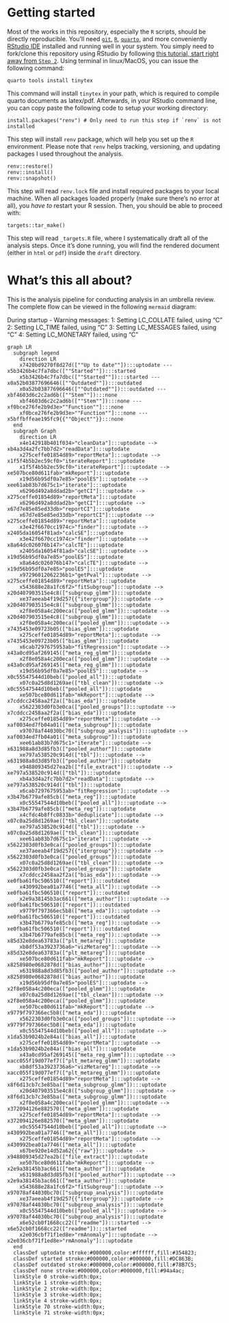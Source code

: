 
# Getting started

Most of the works in this repository, especially the `R` scripts, should
be directly reproducible. You’ll need
[`git`](https://git-scm.com/downloads),
[`R`](https://www.r-project.org/),
[`quarto`](https://quarto.org/docs/download/), and more conveniently
[RStudio IDE](https://posit.co/downloads/) installed and running well in
your system. You simply need to fork/clone this repository using RStudio
by following [this tutorial, start right away from
`Step 2`](https://book.cds101.com/using-rstudio-server-to-clone-a-github-repo-as-a-new-project.html#step---2).
Using terminal in linux/MacOS, you can issue the following command:

    quarto tools install tinytex

This command will install `tinytex` in your path, which is required to
compile quarto documents as latex/pdf. Afterwards, in your RStudio
command line, you can copy paste the following code to setup your
working directory:

    install.packages("renv") # Only need to run this step if `renv` is not installed

This step will install `renv` package, which will help you set up the
`R` environment. Please note that `renv` helps tracking, versioning, and
updating packages I used throughout the analysis.

    renv::restore()
    renv::install()
    renv::snapshot()

This step will read `renv.lock` file and install required packages to
your local machine. When all packages loaded properly (make sure there’s
no error at all), you *have to* restart your R session. Then, you should
be able to proceed with:

    targets::tar_make()

This step will read `_targets.R` file, where I systematically draft all
of the analysis steps. Once it’s done running, you will find the
rendered document (either in `html` or `pdf`) inside the `draft`
directory.

# What’s this all about?

This is the analysis pipeline for conducting analysis in an umbrella
review. The complete flow can be viewed in the following `mermaid`
diagram:

During startup - Warning messages: 1: Setting LC_COLLATE failed, using
“C” 2: Setting LC_TIME failed, using “C” 3: Setting LC_MESSAGES failed,
using “C” 4: Setting LC_MONETARY failed, using “C”

``` mermaid
graph LR
  subgraph legend
    direction LR
    x7420bd9270f8d27d([""Up to date""]):::uptodate --- x5b3426b4c7fa7dbc([""Started""]):::started
    x5b3426b4c7fa7dbc([""Started""]):::started --- x0a52b03877696646([""Outdated""]):::outdated
    x0a52b03877696646([""Outdated""]):::outdated --- xbf4603d6c2c2ad6b([""Stem""]):::none
    xbf4603d6c2c2ad6b([""Stem""]):::none --- xf0bce276fe2b9d3e>""Function""]:::none
    xf0bce276fe2b9d3e>""Function""]:::none --- x5bffbffeae195fc9{{""Object""}}:::none
  end
  subgraph Graph
    direction LR
    x4e142918b401f034>"cleanData"]:::uptodate --> xb4a3d4a2fc7bb7d2>"readData"]:::uptodate
    x275ceffe01854d89>"reportMeta"]:::uptodate --> x1f5f4b5b2ec59cf0>"iterateReport"]:::uptodate
    x1f5f4b5b2ec59cf0>"iterateReport"]:::uptodate --> xe507bce80d611fab>"mkReport"]:::uptodate
    x19d56b95df0a7e85>"poolES"]:::uptodate --> xee61ab83b7d675c1>"iterate"]:::uptodate
    x6296d492a8ddad2b>"getCI"]:::uptodate --> x275ceffe01854d89>"reportMeta"]:::uptodate
    x6296d492a8ddad2b>"getCI"]:::uptodate --> x67d7e85e85ed33db>"reportCI"]:::uptodate
    x67d7e85e85ed33db>"reportCI"]:::uptodate --> x275ceffe01854d89>"reportMeta"]:::uptodate
    x3e42f6670cc1974c>"finder"]:::uptodate --> x2405da16054f81ad>"calcSE"]:::uptodate
    x3e42f6670cc1974c>"finder"]:::uptodate --> x8a64dc026076b147>"calcTE"]:::uptodate
    x2405da16054f81ad>"calcSE"]:::uptodate --> x19d56b95df0a7e85>"poolES"]:::uptodate
    x8a64dc026076b147>"calcTE"]:::uptodate --> x19d56b95df0a7e85>"poolES"]:::uptodate
    x97296012062236b1>"getPval"]:::uptodate --> x275ceffe01854d89>"reportMeta"]:::uptodate
    x543688e28a1fc6f2>"fitSubgroup"]:::uptodate --> x20d407903515e4c8(["subgroup_glmm"]):::uptodate
    xe37aeeab4f19d257{{"itergroup"}}:::uptodate --> x20d407903515e4c8(["subgroup_glmm"]):::uptodate
    x2f8e058a4c200eca(["pooled_glmm"]):::uptodate --> x20d407903515e4c8(["subgroup_glmm"]):::uptodate
    x2f8e058a4c200eca(["pooled_glmm"]):::uptodate --> x7435453e09723b05(["bias_glmm"]):::uptodate
    x275ceffe01854d89>"reportMeta"]:::uptodate --> x7435453e09723b05(["bias_glmm"]):::uptodate
    x6cab7297675953ab>"fitRegression"]:::uptodate --> x43a0cd95af269145(["meta_reg_glmm"]):::uptodate
    x2f8e058a4c200eca(["pooled_glmm"]):::uptodate --> x43a0cd95af269145(["meta_reg_glmm"]):::uptodate
    x19d56b95df0a7e85>"poolES"]:::uptodate --> x0c55547544d10beb(["pooled_all"]):::uptodate
    x07c0a25d8d1269ae(["tbl_clean"]):::uptodate --> x0c55547544d10beb(["pooled_all"]):::uptodate
    xe507bce80d611fab>"mkReport"]:::uptodate --> x7cddcc2458aa2f2a(["bias_eda"]):::uptodate
    x5622303d0fb3e0ca(["pooled_groups"]):::uptodate --> x7cddcc2458aa2f2a(["bias_eda"]):::uptodate
    x275ceffe01854d89>"reportMeta"]:::uptodate --> xaf0034ed7fb04a01(["meta_subgroup"]):::uptodate
    x97078af44030bc70(["subgroup_analysis"]):::uptodate --> xaf0034ed7fb04a01(["meta_subgroup"]):::uptodate
    xee61ab83b7d675c1>"iterate"]:::uptodate --> x631988a8d3d85fb3(["pooled_author"]):::uptodate
    xe797a538520c914d(["tbl"]):::uptodate --> x631988a8d3d85fb3(["pooled_author"]):::uptodate
    x948809345d27ea2b(["file_extract"]):::uptodate --> xe797a538520c914d(["tbl"]):::uptodate
    xb4a3d4a2fc7bb7d2>"readData"]:::uptodate --> xe797a538520c914d(["tbl"]):::uptodate
    x6cab7297675953ab>"fitRegression"]:::uptodate --> x3b47b6779afe85cb(["meta_reg"]):::uptodate
    x0c55547544d10beb(["pooled_all"]):::uptodate --> x3b47b6779afe85cb(["meta_reg"]):::uptodate
    x4cfdc4b8ffc0833b>"deduplicate"]:::uptodate --> x07c0a25d8d1269ae(["tbl_clean"]):::uptodate
    xe797a538520c914d(["tbl"]):::uptodate --> x07c0a25d8d1269ae(["tbl_clean"]):::uptodate
    xee61ab83b7d675c1>"iterate"]:::uptodate --> x5622303d0fb3e0ca(["pooled_groups"]):::uptodate
    xe37aeeab4f19d257{{"itergroup"}}:::uptodate --> x5622303d0fb3e0ca(["pooled_groups"]):::uptodate
    x07c0a25d8d1269ae(["tbl_clean"]):::uptodate --> x5622303d0fb3e0ca(["pooled_groups"]):::uptodate
    x7cddcc2458aa2f2a(["bias_eda"]):::uptodate --> xe0fba61fbc506510(["report"]):::outdated
    x430992bea01a7746(["meta_all"]):::uptodate --> xe0fba61fbc506510(["report"]):::outdated
    x2e9a38145b3ac661(["meta_author"]):::uptodate --> xe0fba61fbc506510(["report"]):::outdated
    x9779f797366ec5b8(["meta_eda"]):::uptodate --> xe0fba61fbc506510(["report"]):::outdated
    x3b47b6779afe85cb(["meta_reg"]):::uptodate --> xe0fba61fbc506510(["report"]):::outdated
    x3b47b6779afe85cb(["meta_reg"]):::uptodate --> x85d32e8dea63783a(["plt_metareg"]):::uptodate
    xb8df53a3923736a6>"vizMetareg"]:::uptodate --> x85d32e8dea63783a(["plt_metareg"]):::uptodate
    xe507bce80d611fab>"mkReport"]:::uptodate --> x8258980e0682878d(["bias_author"]):::uptodate
    x631988a8d3d85fb3(["pooled_author"]):::uptodate --> x8258980e0682878d(["bias_author"]):::uptodate
    x19d56b95df0a7e85>"poolES"]:::uptodate --> x2f8e058a4c200eca(["pooled_glmm"]):::uptodate
    x07c0a25d8d1269ae(["tbl_clean"]):::uptodate --> x2f8e058a4c200eca(["pooled_glmm"]):::uptodate
    xe507bce80d611fab>"mkReport"]:::uptodate --> x9779f797366ec5b8(["meta_eda"]):::uptodate
    x5622303d0fb3e0ca(["pooled_groups"]):::uptodate --> x9779f797366ec5b8(["meta_eda"]):::uptodate
    x0c55547544d10beb(["pooled_all"]):::uptodate --> x1da53b9024b2e84a(["bias_all"]):::uptodate
    x275ceffe01854d89>"reportMeta"]:::uptodate --> x1da53b9024b2e84a(["bias_all"]):::uptodate
    x43a0cd95af269145(["meta_reg_glmm"]):::uptodate --> xacc055f19d077ef7(["plt_metareg_glmm"]):::uptodate
    xb8df53a3923736a6>"vizMetareg"]:::uptodate --> xacc055f19d077ef7(["plt_metareg_glmm"]):::uptodate
    x275ceffe01854d89>"reportMeta"]:::uptodate --> x8f6d13cb7c3e85ba(["meta_subgroup_glmm"]):::uptodate
    x20d407903515e4c8(["subgroup_glmm"]):::uptodate --> x8f6d13cb7c3e85ba(["meta_subgroup_glmm"]):::uptodate
    x2f8e058a4c200eca(["pooled_glmm"]):::uptodate --> x372094126e882570(["meta_glmm"]):::uptodate
    x275ceffe01854d89>"reportMeta"]:::uptodate --> x372094126e882570(["meta_glmm"]):::uptodate
    x0c55547544d10beb(["pooled_all"]):::uptodate --> x430992bea01a7746(["meta_all"]):::uptodate
    x275ceffe01854d89>"reportMeta"]:::uptodate --> x430992bea01a7746(["meta_all"]):::uptodate
    x67be920e14d52a62{{"raw"}}:::uptodate --> x948809345d27ea2b(["file_extract"]):::uptodate
    xe507bce80d611fab>"mkReport"]:::uptodate --> x2e9a38145b3ac661(["meta_author"]):::uptodate
    x631988a8d3d85fb3(["pooled_author"]):::uptodate --> x2e9a38145b3ac661(["meta_author"]):::uptodate
    x543688e28a1fc6f2>"fitSubgroup"]:::uptodate --> x97078af44030bc70(["subgroup_analysis"]):::uptodate
    xe37aeeab4f19d257{{"itergroup"}}:::uptodate --> x97078af44030bc70(["subgroup_analysis"]):::uptodate
    x0c55547544d10beb(["pooled_all"]):::uptodate --> x97078af44030bc70(["subgroup_analysis"]):::uptodate
    x6e52cb0f1668cc22(["readme"]):::started --> x6e52cb0f1668cc22(["readme"]):::started
    x2e036cbf71f1ed8e>"rmAnomaly"]:::uptodate --> x2e036cbf71f1ed8e>"rmAnomaly"]:::uptodate
  end
  classDef uptodate stroke:#000000,color:#ffffff,fill:#354823;
  classDef started stroke:#000000,color:#000000,fill:#DC863B;
  classDef outdated stroke:#000000,color:#000000,fill:#78B7C5;
  classDef none stroke:#000000,color:#000000,fill:#94a4ac;
  linkStyle 0 stroke-width:0px;
  linkStyle 1 stroke-width:0px;
  linkStyle 2 stroke-width:0px;
  linkStyle 3 stroke-width:0px;
  linkStyle 4 stroke-width:0px;
  linkStyle 70 stroke-width:0px;
  linkStyle 71 stroke-width:0px;
```
